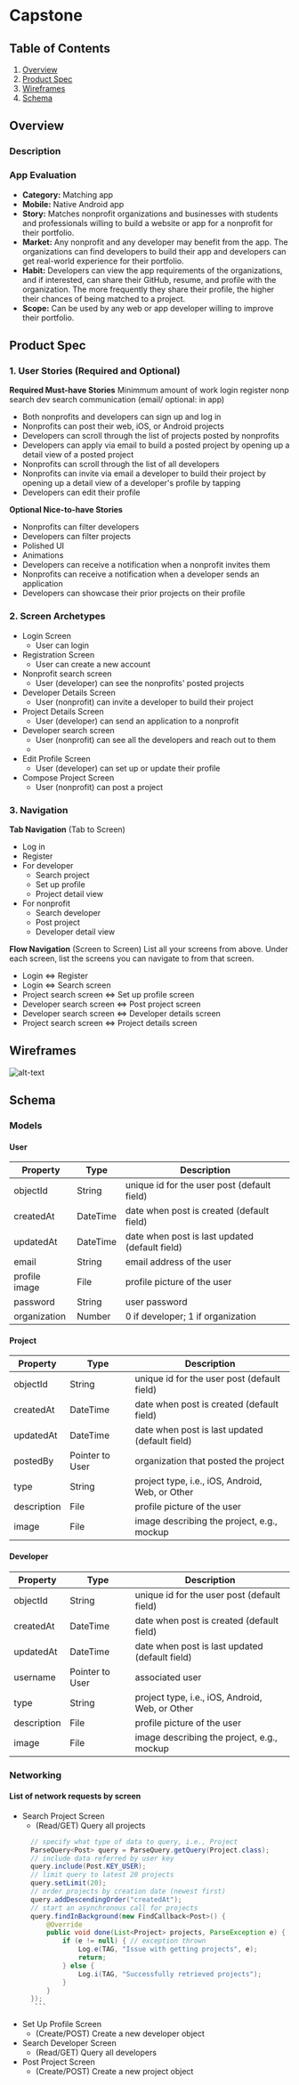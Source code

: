 # Capstone

## Table of Contents
1. [Overview](#Overview)
1. [Product Spec](#Product-Spec)
1. [Wireframes](#Wireframes)
1. [Schema](#Schema)


## Overview
### Description


### App Evaluation
- **Category:** Matching app
- **Mobile:** Native Android app
- **Story:** Matches nonprofit organizations and businesses with students and professionals willing to build a website or app for a nonprofit for their portfolio.
- **Market:** Any nonprofit and any developer may benefit from the app. The organizations can find developers to build their app and developers can get real-world experience for their portfolio. 
- **Habit:** Developers can view the app requirements of the organizations, and if interested, can share their GitHub, resume, and profile with the organization. The more frequently they share their profile, the higher their chances of being matched to a project. 
- **Scope:** Can be used by any web or app developer willing to improve their portfolio.

## Product Spec

### 1. User Stories (Required and Optional)

**Required Must-have Stories**
Minimmum amount of work
login 
register 
nonp search 
dev search
communication (email/ optional: in app)


* Both nonprofits and developers can sign up and log in
* Nonprofits can post their web, iOS, or Android projects
* Developers can scroll through the list of projects posted by nonprofits
* Developers can apply via email to build a posted project by opening up a detail view of a posted project
* Nonprofits can scroll through the list of all developers
* Nonprofits can invite via email a developer to build their project  by opening up a detail view of a developer's profile by tapping
* Developers can edit their profile 

**Optional Nice-to-have Stories**

* Nonprofits can filter developers
* Developers can filter projects
* Polished UI
* Animations
* Developers can receive a notification when a nonprofit invites them
* Nonprofits can receive a notification when a developer sends an application
* Developers can showcase their prior projects on their profile


### 2. Screen Archetypes

* Login Screen
   * User can login
* Registration Screen
   * User can create a new account
 * Nonprofit search screen
   * User (developer) can see the nonprofits' posted projects
 * Developer Details Screen
     * User (nonprofit) can invite a developer to build their project
 * Project Details Screen
     * User (developer) can send an application to a nonprofit
 * Developer search screen
   * User (nonprofit) can see all the developers and reach out to them
   * 
 * Edit Profile Screen
   * User (developer) can set up or update their profile
 * Compose Project Screen
   * User (nonprofit) can post a project 




### 3. Navigation

**Tab Navigation** (Tab to Screen)


* Log in
* Register
* For developer
    * Search project
    * Set up profile
    * Project detail view
* For nonprofit
    * Search developer
    * Post project
    * Developer detail view

**Flow Navigation** (Screen to Screen)
List all your screens from above. Under each screen, list the screens you can navigate to from that screen.

* Login <=> Register
* Login <=> Search screen
* Project search screen <=> Set up profile screen
* Developer search screen <=> Post project screen
* Developer search screen <=> Developer details screen
* Project search screen <=> Project details screen



## Wireframes
![alt-text](https://github.com/orhun-kolgeli/Capstone/blob/main/capstone_wireframes.jpg)



## Schema 
### Models
#### User

   | Property      | Type           | Description |
   | ------------- | --------       | ------------|
   | objectId      | String         | unique id for the user post (default field) |
   | createdAt     | DateTime       | date when post is created (default field) |
   | updatedAt     | DateTime       | date when post is last updated (default field) |
   | email         | String         | email address of the user |
   | profile image | File           | profile picture of the user |
   | password      | String         | user password |
   | organization  | Number         | 0 if developer; 1 if organization |
   
   
#### Project

   | Property      | Type           | Description |
   | ------------- | --------       | ------------|
   | objectId      | String         | unique id for the user post (default field) |
   | createdAt     | DateTime       | date when post is created (default field) |
   | updatedAt     | DateTime       | date when post is last updated (default field) |
   | postedBy      | Pointer to User| organization that posted the project |
   | type          | String         | project type, i.e., iOS, Android, Web, or Other |
   | description   | File           | profile picture of the user |
   | image         | File           | image describing the project, e.g., mockup |

#### Developer

   | Property      | Type           | Description |
   | ------------- | --------       | ------------|
   | objectId      | String         | unique id for the user post (default field) |
   | createdAt     | DateTime       | date when post is created (default field) |
   | updatedAt     | DateTime       | date when post is last updated (default field) |
   | username      | Pointer to User| associated user |
   | type          | String         | project type, i.e., iOS, Android, Web, or Other |
   | description   | File           | profile picture of the user |
   | image         | File           | image describing the project, e.g., mockup |
   
   
   
### Networking
#### List of network requests by screen
   - Search Project Screen
      - (Read/GET) Query all projects
      ```java
        // specify what type of data to query, i.e., Project
        ParseQuery<Post> query = ParseQuery.getQuery(Project.class);
        // include data referred by user key
        query.include(Post.KEY_USER);
        // limit query to latest 20 projects
        query.setLimit(20);
        // order projects by creation date (newest first)
        query.addDescendingOrder("createdAt");
        // start an asynchronous call for projects
        query.findInBackground(new FindCallback<Post>() {
            @Override
            public void done(List<Project> projects, ParseException e) {
                if (e != null) { // exception thrown
                    Log.e(TAG, "Issue with getting projects", e);
                    return;
                } else {
                    Log.i(TAG, "Successfully retrieved projects");
                }
            }
        });
         ```
   - Set Up Profile Screen
      - (Create/POST) Create a new developer object
   - Search Developer Screen
      - (Read/GET) Query all developers
   - Post Project Screen
      - (Create/POST) Create a new project object
